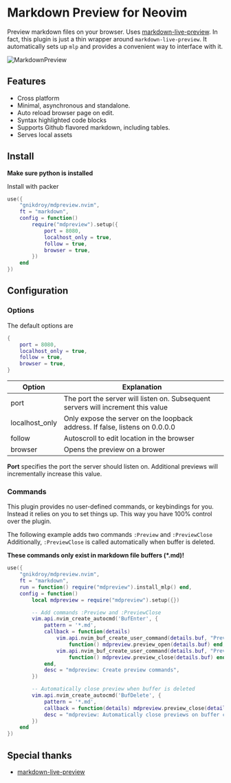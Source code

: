 # Markdown Preview for Neovim

Preview markdown files on your browser. Uses [markdown-live-preview](https://github.com/ms-jpq/markdown-live-preview).
In fact, this plugin is just a thin wrapper around `markdown-live-preview`.
It automatically sets up `mlp` and provides a convenient way to interface with it.

![MarkdownPreview](https://raw.githubusercontent.com/ms-jpq/markdown-live-preview/md/preview/smol.gif)

## Features

* Cross platform
* Minimal, asynchronous and standalone.
* Auto reload browser page on edit.
* Syntax highlighted code blocks
* Supports Github flavored markdown, including tables.
* Serves local assets

## Install

**Make sure python is installed**

Install with packer

```lua
use({
    "gnikdroy/mdpreview.nvim",
    ft = "markdown",
    config = function()
        require("mdpreview").setup({
            port = 8080,
            localhost_only = true,
            follow = true,
            browser = true,
        })
    end
})
```

## Configuration


### Options

The default options are 
```lua
{
    port = 8080,
    localhost_only = true,
    follow = true,
    browser = true,
}
```
| Option            | Explanation                                                                        |
|-------------------|------------------------------------------------------------------------------------|
| port              | The port the server will listen on. Subsequent servers will increment this value   |
| localhost_only    | Only expose the server on the loopback address. If false, listens on 0.0.0.0       |
| follow            | Autoscroll to edit location in the browser                                         |
| browser           | Opens the preview on a brower                                                      |

**Port** specifies the port the server should listen on. Additional previews will incrementally increase this value.

### Commands

This plugin provides no user-defined commands, or keybindings for you.
Instead it relies on you to set things up. This way you have 100% control over the plugin.

The following example adds two commands `:Preview` and `:PreviewClose`
Additionally, `:PreviewClose` is called automatically when buffer is deleted.

**These commands only exist in markdown file buffers (\*.md)!**

```lua
use({
    "gnikdroy/mdpreview.nvim",
    ft = "markdown",
    run = function() require("mdpreview").install_mlp() end,
    config = function()
        local mdpreview = require("mdpreview").setup({})

        -- Add commands :Preview and :PreviewClose
        vim.api.nvim_create_autocmd('BufEnter', {
            pattern = '*.md',
            callback = function(details)
                vim.api.nvim_buf_create_user_command(details.buf, "Preview",
                    function() mdpreview.preview_open(details.buf) end, {})
                vim.api.nvim_buf_create_user_command(details.buf, "PreviewClose",
                    function() mdpreview.preview_close(details.buf) end, {})
            end,
            desc = "mdpreview: Create preview commands",
        })

        -- Automatically close preview when buffer is deleted
        vim.api.nvim_create_autocmd('BufDelete', {
            pattern = '*.md',
            callback = function(details) mdpreview.preview_close(details.buf) end,
            desc = "mdpreview: Automatically close previews on buffer close",
        })
    end
})
```

## Special thanks

- [markdown-live-preview](https://github.com/ms-jpq/markdown-live-preview)
